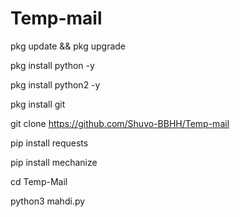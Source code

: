 # Temp-mail

pkg update && pkg upgrade

pkg install python -y

pkg install python2 -y

pkg install git

git clone https://github.com/Shuvo-BBHH/Temp-mail

pip install requests

pip install mechanize

cd Temp-Mail

python3 mahdi.py
